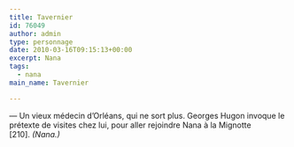 ```yaml
---
title: Tavernier
id: 76049
author: admin
type: personnage
date: 2010-03-16T09:15:13+00:00
excerpt: Nana
tags:
  - nana
main_name: Tavernier

---
```

— Un vieux médecin d&rsquo;Orléans, qui ne sort plus. Georges Hugon invoque le prétexte de visites chez lui, pour aller rejoindre Nana à la Mignotte [210]. _(Nana.)_